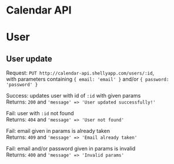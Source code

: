 Calendar API
============

# User

## User update

Request: `PUT http://calendar-api.shellyapp.com/users/:id`,  
with parameters containing `{ email: 'email' }` and/or `{ password: 'password' }`

Success: updates user with id of `:id` with given params  
Returns: `200` and `'message' => 'User updated successfully!'`

Fail: user with `:id` not found  
Returns: `404` and `'message' => 'User not found'`

Fail: email given in params is already taken  
Returns: `409` and `'message' => 'Email already taken'`

Fail: email and/or password given in params is invalid  
Returns: `400` and `'message' => 'Invalid params'`
